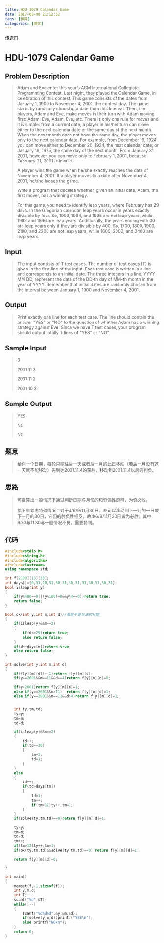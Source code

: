 ```yaml
---
title: HDU-1079 Calendar Game
date: 2017-08-08 21:12:52
tags: [博弈]
categories: [博弈]
---
```

[传送门](http://acm.hdu.edu.cn/showproblem.php?pid=1079)

<!-- more -->

# HDU-1079 Calendar Game


## Problem Description

> Adam and Eve enter this year’s ACM International Collegiate Programming Contest. Last night, they played the Calendar Game, in celebration of this contest. This game consists of the dates from January 1, 1900 to November 4, 2001, the contest day. The game starts by randomly choosing a date from this interval. Then, the players, Adam and Eve, make moves in their turn with Adam moving first: Adam, Eve, Adam, Eve, etc. There is only one rule for moves and it is simple: from a current date, a player in his/her turn can move either to the next calendar date or the same day of the next month. When the next month does not have the same day, the player moves only to the next calendar date. For example, from December 19, 1924, you can move either to December 20, 1924, the next calendar date, or January 19, 1925, the same day of the next month. From January 31 2001, however, you can move only to February 1, 2001, because February 31, 2001 is invalid. 
> 
> A player wins the game when he/she exactly reaches the date of November 4, 2001. If a player moves to a date after November 4, 2001, he/she looses the game. 
> 
> Write a program that decides whether, given an initial date, Adam, the first mover, has a winning strategy. 
> 
> For this game, you need to identify leap years, where February has 29 days. In the Gregorian calendar, leap years occur in years exactly divisible by four. So, 1993, 1994, and 1995 are not leap years, while 1992 and 1996 are leap years. Additionally, the years ending with 00 are leap years only if they are divisible by 400. So, 1700, 1800, 1900, 2100, and 2200 are not leap years, while 1600, 2000, and 2400 are leap years. 
> 

## Input

>The input consists of T test cases. The number of test cases (T) is given in the first line of the input. Each test case is written in a line and corresponds to an initial date. The three integers in a line, YYYY MM DD, represent the date of the DD-th day of MM-th month in the year of YYYY. Remember that initial dates are randomly chosen from the interval between January 1, 1900 and November 4, 2001. 


## Output

>Print exactly one line for each test case. The line should contain the answer "YES" or "NO" to the question of whether Adam has a winning strategy against Eve. Since we have T test cases, your program should output totally T lines of "YES" or "NO". 

## Sample Input

> 
> 3 
> 
> 2001 11 3 
> 
> 2001 11 2 
> 
> 2001 10 3 
> 

## Sample Output

> YES 
> 
> NO 
> 
> NO 

## 题意


>给你一个日期，每轮只能往后一天或者后一月的此日移动（若后一月没有这一天就不能移动）先到达2001.11.4的获胜，移动到2001.11.4以后的判负。


## 思路


>可推算出一般情况下通过判断日期与月份的和奇偶性即可，为奇必败。
>
>接下来考虑特殊情况：对于4/6/9/11月30日，都可以移动到下一月的一日或下一月的30日，它们的胜负性相反，故4/6/9/11月30日皆为必胜。其中9.30与11.30与一般情况不符，需要特判。


## 代码

```cpp
#include<stdio.h>
#include<string.h>
#include<algorithm>
#include<iostream>
using namespace std;

int f[2100][13][33];
int days[]={0,31,28,31,30,31,30,31,31,30,31,30,31};
bool isleap(int y)
{
    if(y%400==0||(y%100!=0&&y%4==0))return true;
    return false;
}

bool ok(int y,int m,int d)//看是不是合法的日期
{
    if(isleap(y)&&m==2)
    {
        if(d<=29)return true;
        else return false;
    }
    if(d<=days[m])return true;
    else return false;
}

int solve(int y,int m,int d)
{
    if(f[y][m][d]!=-1)return f[y][m][d];
    if(y==2001&&m==11&&d==4)return f[y][m][d]=0;

    if(y>2001)return f[y][m][d]=1;
    else if(y==2001&&m>11)  return f[y][m][d]=1;
    else if(y==2001&&m==11&&d>4)return f[y][m][d]=1;


    int ty,tm,td;
    ty=y;
    tm=m;
    td=d;

    if(isleap(y)&&m==2)
    {
        td++;
        if(td==30)
        {
            tm=3;
            td=1;
        }
    }
    else
    {
        td++;
        if(td>days[tm])
        {
            td=1;
            tm++;
            if(tm>12)ty++,tm=1;
        }
    }
    if(solve(ty,tm,td)==0)return f[y][m][d]=1;

    ty=y;
    tm=m;
    td=d;
    tm++;
    if(tm>12)ty++,tm=1;
    if(ok(ty,tm,td)&&solve(ty,tm,td)==0) return f[y][m][d]=1;

    return f[y][m][d]=0;

}

int main()
{
    memset(f,-1,sizeof(f));
    int y,m,d;
    int T;
    scanf("%d",&T);
    while(T--)
    {
        scanf("%d%d%d",&y,&m,&d);
        if(solve(y,m,d))printf("YES\n");
        else printf("NO\n");
    }
    return 0;
}

```